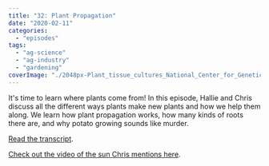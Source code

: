 ```yaml
---
title: "32: Plant Propagation"
date: "2020-02-11"
categories: 
  - "episodes"
tags: 
  - "ag-science"
  - "ag-industry"
  - "gardening"
coverImage: "./2048px-Plant_tissue_cultures_National_Center_for_Genetic_Resources_Preservation_USDA.jpg"
---
```


It's time to learn where plants come from! In this episode, Hallie and Chris discuss all the different ways plants make new plants and how we help them along. We learn how plant propagation works, how many kinds of roots there are, and why potato growing sounds like murder.

[Read the transcript](https://onetogrowonpod.com/32-plant-propagation/).

[Check out the video of the sun Chris mentions here](https://www.youtube.com/watch?v=znBesUwVOok).
